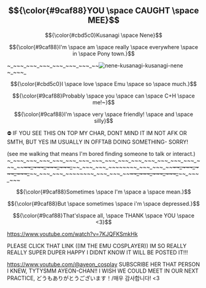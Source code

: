 ## $${\color{#9caf88}YOU \space CAUGHT \space MEE}$$ 

$${\color{#cbd5c0}Kusanagi \space Nene}$$











$${\color{#9caf88}I'm \space am \space really \space everywhere \space in \space Pony town.}$$

~_~_~_~_~_~_~_~_~_~_~_~_~_~_~_~_~_~_~_~_~_![nene-kusanagi-kusanagi-nene](https://github.com/Kusanasgi/Kusanasgi/assets/143155782/0624efed-64fc-4d46-8be5-1f9020db9563)~_~_~_~_

$${\color{#cbd5c0}I \space love \space Emu \space so \space much.}$$ 

$${\color{#9caf88}Probably \space you \space can \space C+H \space me!~}$$ 

  $${\color{#9caf88}I'm \space very \space friendly! \space and \space silly}$$ 
  
  ⛔ IF YOU SEE THIS ON TOP MY CHAR, DONT MIND IT IM NOT AFK OR SMTH, BUT YES IM USUALLY IN OFFTAB DOING SOMETHING- SORRY! 

  (see me walking that means I'm bored finding someone to talk or interact.) 
  *~_~_~_~_~_~_~_~_~_~_~_~_~_~_~_~_~_~_~_~_~_~_~_~_~_~_~_~_~_~_~_~_~_~_~_~_~_~_~_~_~_~_~_~_~_~_~_~_~~_~_~_~_~_~_~_~_~_~_~_~_~~_~_~_~_~_~_~_~_~_~_~_~_~~_~_~_~_~_~_~_~_~_~_~_~_~~_~_~_~_~_~_~_~_~_~_~_~_~~_~_~_~_~_~_~_~_~_~_~_~_~~_~_~_~_~_~_~_~_~_~_~_~_~~_~_~_~_~_~_~_~_~_~_~_~_~~_~_~_~_~_~_~_~_~*

  $${\color{#9caf88}Sometimes \space I'm \space a \space mean.}$$ 

  $${\color{#9caf88}But \space sometimes \space i'm \space depressed.}$$ 


$${\color{#9caf88}That's\space all, \space THANK \space YOU \space <3}$$ 

https://www.youtube.com/watch?v=7KJQFKSmkHk

PLEASE CLICK THAT LINK ((IM THE EMU COSPLAYER)) IM SO REALLY REALLY SUPER DUPER HAPPY I DIDNT KNOW IT WILL BE POSTED IT!!!

https://www.youtube.com/@ayeon_cosplay SUBSCRIBE HER THAT PERSON I KNEW, TYTYSMM AYEON-CHAN!! I WISH WE COULD MEET IN OUR NEXT PRACTICE, どうもありがとうございます！/매우 감사합니다! <3 
